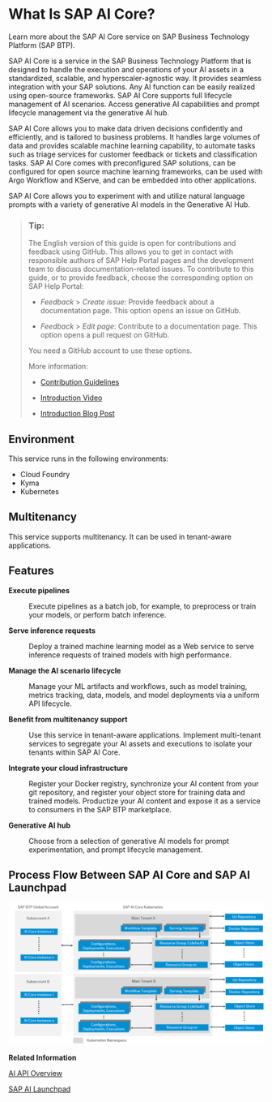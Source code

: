 <!-- loiod029a32c22fb45fbb607e6a2c48c8a0e -->

# What Is SAP AI Core?

Learn more about the SAP AI Core service on SAP Business Technology Platform \(SAP BTP\).

SAP AI Core is a service in the SAP Business Technology Platform that is designed to handle the execution and operations of your AI assets in a standardized, scalable, and hyperscaler-agnostic way. It provides seamless integration with your SAP solutions. Any AI function can be easily realized using open-source frameworks. SAP AI Core supports full lifecycle management of AI scenarios. Access generative AI capabilities and prompt lifecycle management via the generative AI hub.

SAP AI Core allows you to make data driven decisions confidently and efficiently, and is tailored to business problems. It handles large volumes of data and provides scalable machine learning capability, to automate tasks such as triage services for customer feedback or tickets and classification tasks. SAP AI Core comes with preconfigured SAP solutions, can be configured for open source machine learning frameworks, can be used with Argo Workflow and KServe, and can be embedded into other applications.

SAP AI Core allows you to experiment with and utilize natural language prompts with a variety of generative AI models in the Generative AI Hub.

> ### Tip:  
> The English version of this guide is open for contributions and feedback using GitHub. This allows you to get in contact with responsible authors of SAP Help Portal pages and the development team to discuss documentation-related issues. To contribute to this guide, or to provide feedback, choose the corresponding option on SAP Help Portal:
> 
> -   *Feedback* \> *Create issue*: Provide feedback about a documentation page. This option opens an issue on GitHub.
> 
> -   *Feedback* \> *Edit page*: Contribute to a documentation page. This option opens a pull request on GitHub.
> 
> 
> You need a GitHub account to use these options.
> 
> More information:
> 
> -   [Contribution Guidelines](https://help.sap.com/docs/open-documentation-initiative/contribution-guidelines/readme.html)
> 
> -   [Introduction Video](https://www.youtube.com/watch?v=WJ0oarMlVW4)
> 
> -   [Introduction Blog Post](https://blogs.sap.com/2021/11/29/sap-btp-documentation-goes-github-new-collaboration-process/)



<a name="loiod029a32c22fb45fbb607e6a2c48c8a0e__section_cfb_tt3_snb"/>

## Environment

This service runs in the following environments:

-   Cloud Foundry
-   Kyma
-   Kubernetes



<a name="loiod029a32c22fb45fbb607e6a2c48c8a0e__section_a51_2xm_vzb"/>

## Multitenancy

This service supports multitenancy. It can be used in tenant-aware applications.



<a name="loiod029a32c22fb45fbb607e6a2c48c8a0e__section_efb_tt3_snb"/>

## Features


<dl>
<dt><b>

Execute pipelines 

</b></dt>
<dd>

Execute pipelines as a batch job, for example, to preprocess or train your models, or perform batch inference.



</dd><dt><b>

Serve inference requests 

</b></dt>
<dd>

Deploy а trained machine learning model as a Web service to serve inference requests of trained models with high performance.



</dd><dt><b>

Manage the AI scenario lifecycle 

</b></dt>
<dd>

Manage your ML artifacts and workflows, such as model training, metrics tracking, data, models, and model deployments via a uniform API lifecycle.



</dd><dt><b>

Benefit from multitenancy support 

</b></dt>
<dd>

Use this service in tenant-aware applications. Implement multi-tenant services to segregate your AI assets and executions to isolate your tenants within SAP AI Core.



</dd><dt><b>

Integrate your cloud infrastructure 

</b></dt>
<dd>

Register your Docker registry, synchronize your AI content from your git repository, and register your object store for training data and trained models. Productize your AI content and expose it as a service to consumers in the SAP BTP marketplace.



</dd><dt><b>

Generative AI hub 

</b></dt>
<dd>

Choose from a selection of generative AI models for prompt experimentation, and prompt lifecycle management.



</dd>
</dl>



<a name="loiod029a32c22fb45fbb607e6a2c48c8a0e__section_jq4_gpf_4rb"/>

## Process Flow Between SAP AI Core and SAP AI Launchpad

![](images/Process_Flow_AI_Launchpad_to_AI_Core_d8dde1d.png)

**Related Information**  


[AI API Overview](ai-api-overview-716d4c3.md "The AI API lets you manage your AI assets (such as training scripts, data, models, and model servers) across multiple runtimes.")

[SAP AI Launchpad](https://help.sap.com/ailaunchpad)

